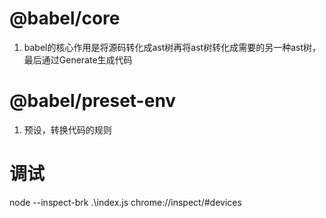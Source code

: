 # @babel/core
1. babel的核心作用是将源码转化成ast树再将ast树转化成需要的另一种ast树，最后通过Generate生成代码

# @babel/preset-env
1. 预设，转换代码的规则

# 调试
node --inspect-brk .\index.js
chrome://inspect/#devices